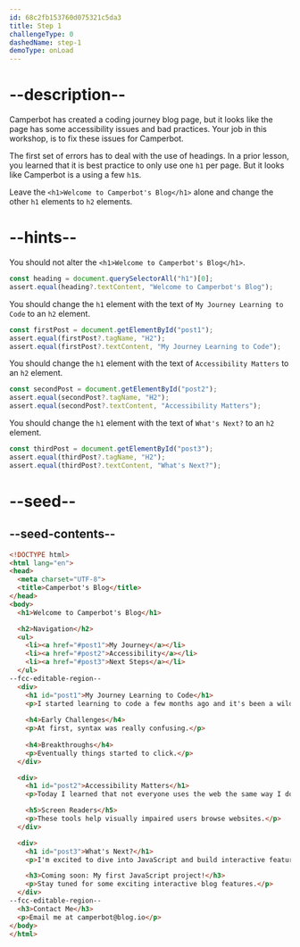 ```yaml
---
id: 68c2fb153760d075321c5da3
title: Step 1
challengeType: 0
dashedName: step-1
demoType: onLoad
---
```


# --description--

Camperbot has created a coding journey blog page, but it looks like the page has some accessibility issues and bad practices. Your job in this workshop, is to fix these issues for Camperbot.

The first set of errors has to deal with the use of headings. In a prior lesson, you learned that it is best practice to only use one `h1` per page. But it looks like Camperbot is a using a few `h1`s. 

Leave the `<h1>Welcome to Camperbot's Blog</h1>` alone and change the other `h1` elements to `h2` elements.

# --hints--

You should not alter the `<h1>Welcome to Camperbot's Blog</h1>`.

```js
const heading = document.querySelectorAll("h1")[0];
assert.equal(heading?.textContent, "Welcome to Camperbot's Blog");
```

You should change the `h1` element with the text of `My Journey Learning to Code` to an `h2` element.

```js
const firstPost = document.getElementById("post1");
assert.equal(firstPost?.tagName, "H2");
assert.equal(firstPost?.textContent, "My Journey Learning to Code");
```

You should change the `h1` element with the text of `Accessibility Matters` to an `h2` element.

```js
const secondPost = document.getElementById("post2");
assert.equal(secondPost?.tagName, "H2");
assert.equal(secondPost?.textContent, "Accessibility Matters");
```

You should change the `h1` element with the text of `What's Next?` to an `h2` element.

```js
const thirdPost = document.getElementById("post3");
assert.equal(thirdPost?.tagName, "H2");
assert.equal(thirdPost?.textContent, "What's Next?");
```

# --seed--

## --seed-contents--

```html
<!DOCTYPE html>
<html lang="en">
<head>
  <meta charset="UTF-8">
  <title>Camperbot's Blog</title>
</head>
<body>
  <h1>Welcome to Camperbot's Blog</h1>

  <h2>Navigation</h2>
  <ul>
    <li><a href="#post1">My Journey</a></li>
    <li><a href="#post2">Accessibility</a></li>
    <li><a href="#post3">Next Steps</a></li>
  </ul>
--fcc-editable-region--
  <div>
    <h1 id="post1">My Journey Learning to Code</h1>
    <p>I started learning to code a few months ago and it's been a wild ride!</p>
    
    <h4>Early Challenges</h4>
    <p>At first, syntax was really confusing.</p>
    
    <h4>Breakthroughs</h4>
    <p>Eventually things started to click.</p>
  </div>

  <div>
    <h1 id="post2">Accessibility Matters</h1>
    <p>Today I learned that not everyone uses the web the same way I do.</p>

    <h5>Screen Readers</h5>
    <p>These tools help visually impaired users browse websites.</p>
  </div>

  <div>
    <h1 id="post3">What's Next?</h1>
    <p>I'm excited to dive into JavaScript and build interactive features!</p>

    <h3>Coming soon: My first JavaScript project!</h3>
    <p>Stay tuned for some exciting interactive blog features.</p>
  </div>
--fcc-editable-region--
  <h3>Contact Me</h3>
  <p>Email me at camperbot@blog.io</p>
</body>
</html>
```
